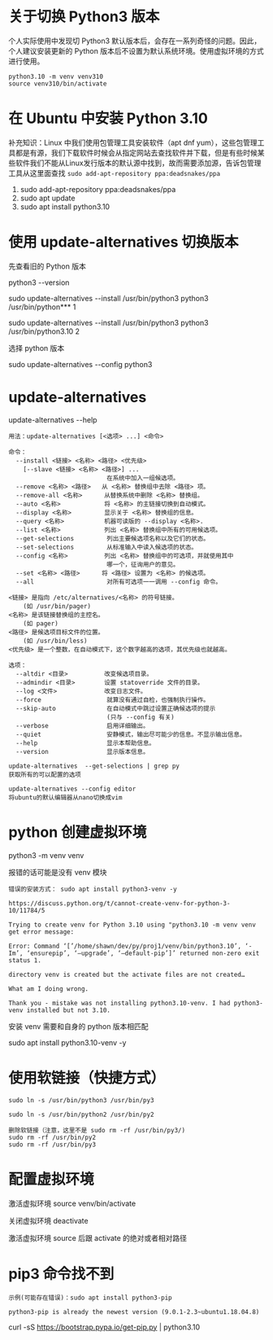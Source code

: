 # 关于切换 Python3 版本

个人实际使用中发现切 Python3 默认版本后，会存在一系列奇怪的问题。因此，个人建议安装更新的 Python 版本后不设置为默认系统环境。使用虚拟环境的方式进行使用。

```
python3.10 -m venv venv310
source venv310/bin/activate
```

# 在 Ubuntu 中安装 Python 3.10

补充知识：Linux 中我们使用包管理工具安装软件（apt dnf yum），这些包管理工具都是有源，我们下载软件时候会从指定网站去查找软件并下载，但是有些时候某些软件我们不能从Linux发行版本的默认源中找到，故而需要添加源，告诉包管理工具从这里面查找 `sudo add-apt-repository ppa:deadsnakes/ppa`

1. sudo add-apt-repository ppa:deadsnakes/ppa
2. sudo apt update
3. sudo apt install python3.10

# 使用 update-alternatives 切换版本

先查看旧的 Python 版本

python3 --version

sudo update-alternatives --install /usr/bin/python3 python3 /usr/bin/python***  1

sudo update-alternatives --install /usr/bin/python3 python3 /usr/bin/python3.10 2

选择 python 版本

sudo update-alternatives --config python3

# update-alternatives
update-alternatives --help
```
用法：update-alternatives [<选项> ...] <命令>

命令：
  --install <链接> <名称> <路径> <优先级>
    [--slave <链接> <名称> <路径>] ...
                           在系统中加入一组候选项。
  --remove <名称> <路径>   从 <名称> 替换组中去除 <路径> 项。
  --remove-all <名称>      从替换系统中删除 <名称> 替换组。
  --auto <名称>            将 <名称> 的主链接切换到自动模式。
  --display <名称>         显示关于 <名称> 替换组的信息。
  --query <名称>           机器可读版的 --display <名称>.
  --list <名称>            列出 <名称> 替换组中所有的可用候选项。
  --get-selections         列出主要候选项名称以及它们的状态。
  --set-selections         从标准输入中读入候选项的状态。
  --config <名称>          列出 <名称> 替换组中的可选项，并就使用其中
                           哪一个，征询用户的意见。
  --set <名称> <路径>      将 <路径> 设置为 <名称> 的候选项。
  --all                    对所有可选项一一调用 --config 命令。

<链接> 是指向 /etc/alternatives/<名称> 的符号链接。
    (如 /usr/bin/pager)
<名称> 是该链接替换组的主控名。
    (如 pager)
<路径> 是候选项目标文件的位置。
    (如 /usr/bin/less)
<优先级> 是一个整数，在自动模式下，这个数字越高的选项，其优先级也就越高。

选项：
  --altdir <目录>          改变候选项目录。
  --admindir <目录>        设置 statoverride 文件的目录。
  --log <文件>             改变日志文件。
  --force                  就算没有通过自检，也强制执行操作。
  --skip-auto              在自动模式中跳过设置正确候选项的提示
                           (只与 --config 有关)
  --verbose                启用详细输出。
  --quiet                  安静模式，输出尽可能少的信息。不显示输出信息。
  --help                   显示本帮助信息。
  --version                显示版本信息。
```
```
update-alternatives  --get-selections | grep py
获取所有的可以配置的选项

update-alternatives --config editor
将ubuntu的默认编辑器从nano切换成vim
```
# python 创建虚拟环境
python3 -m venv venv

报错的话可能是没有 venv 模块

```
错误的安装方式： sudo apt install python3-venv -y

https://discuss.python.org/t/cannot-create-venv-for-python-3-10/11784/5

Trying to create venv for Python 3.10 using "python3.10 -m venv venv get error message:

Error: Command ‘[’/home/shawn/dev/py/proj1/venv/bin/python3.10’, ‘-Im’, ‘ensurepip’, ‘–upgrade’, ‘–default-pip’]’ returned non-zero exit status 1.

directory venv is created but the activate files are not created…

What am I doing wrong.

Thank you - mistake was not installing python3.10-venv. I had python3-venv installed but not 3.10.
```
安装 venv 需要和自身的 python 版本相匹配

sudo apt install python3.10-venv -y

# 使用软链接（快捷方式）
```
sudo ln -s /usr/bin/python3 /usr/bin/py3

sudo ln -s /usr/bin/python2 /usr/bin/py2

删除软链接（注意，这里不是 sudo rm -rf /usr/bin/py3/)
sudo rm -rf /usr/bin/py2
sudo rm -rf /usr/bin/py3
```
# 配置虚拟环境
激活虚拟环境 source venv/bin/activate

关闭虚拟环境 deactivate

激活虚拟环境 source 后跟 activate 的绝对或者相对路径

# pip3 命令找不到
```
示例(可能存在错误)：sudo apt install python3-pip

python3-pip is already the newest version (9.0.1-2.3~ubuntu1.18.04.8)
```
curl -sS https://bootstrap.pypa.io/get-pip.py | python3.10
